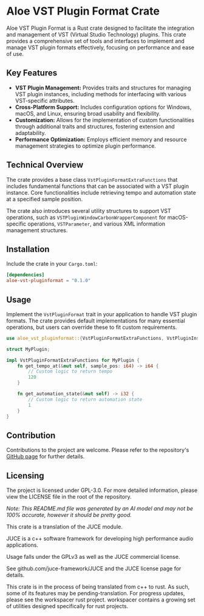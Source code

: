 # Aloe VST Plugin Format Crate

Aloe VST Plugin Format is a Rust crate designed to facilitate the integration and management of VST (Virtual Studio Technology) plugins. This crate provides a comprehensive set of tools and interfaces to implement and manage VST plugin formats effectively, focusing on performance and ease of use.

## Key Features

- **VST Plugin Management:** Provides traits and structures for managing VST plugin instances, including methods for interfacing with various VST-specific attributes.
- **Cross-Platform Support:** Includes configuration options for Windows, macOS, and Linux, ensuring broad usability and flexibility.
- **Customization:** Allows for the implementation of custom functionalities through additional traits and structures, fostering extension and adaptability.
- **Performance Optimization:** Employs efficient memory and resource management strategies to optimize plugin performance.

## Technical Overview

The crate provides a base class `VstPluginFormatExtraFunctions` that includes fundamental functions that can be associated with a VST plugin instance. Core functionalities include retrieving tempo and automation state at a specified sample position.

The crate also introduces several utility structures to support VST operations, such as `VSTPluginWindowCarbonWrapperComponent` for macOS-specific operations, `VSTParameter`, and various XML information management structures.

## Installation

Include the crate in your `Cargo.toml`:

```toml
[dependencies]
aloe-vst-pluginformat = "0.1.0"
```

## Usage

Implement the `VstPluginFormat` trait in your application to handle VST plugin formats. The crate provides default implementations for many essential operations, but users can override these to fit custom requirements.

```rust
use aloe_vst_pluginformat::{VstPluginFormatExtraFunctions, VstPluginInstance};

struct MyPlugin;

impl VstPluginFormatExtraFunctions for MyPlugin {
    fn get_tempo_at(&mut self, sample_pos: i64) -> i64 {
        // Custom logic to return tempo
        120
    }

    fn get_automation_state(&mut self) -> i32 {
        // Custom logic to return automation state
        1
    }
}
```

## Contribution

Contributions to the project are welcome. Please refer to the repository's [GitHub page](https://github.com/klebs6/aloe-rs) for further details.

## Licensing

The project is licensed under GPL-3.0. For more detailed information, please view the LICENSE file in the root of the repository.

*Note: This README.md file was generated by an AI model and may not be 100% accurate, however it should be pretty good.*

This crate is a translation of the JUCE module.

JUCE is a c++ software framework for developing high performance audio applications.

Usage falls under the GPLv3 as well as the JUCE commercial license.

See github.com/juce-framework/JUCE and the JUCE license page for details.

This crate is in the process of being translated from c++ to rust. As such, some of its features may be pending-translation. For progress updates, please see the workspacer rust project. workspacer contains a growing set of utilities designed specifically for rust projects.
